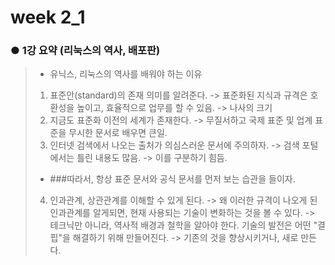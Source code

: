 # week 2_1

### ● 1강 요약 (리눅스의 역사, 배포판)
> * 유닉스, 리눅스의 역사를 배워야 하는 이유
> 1. 표준안(standard)의 존재 의미를 알려준다.
> -> 표준화된 지식과 규격은 호환성을 높이고, 효율적으로 업무를 할 수 있음. -> 나사의 크기
> 2. 지금도 표준화 이전의 세계가 존재한다.
> -> 무질서하고 국제 표준 및 업계 표준을 무시한 문서로 배우면 큰일.
> 3. 인터넷 검색에서 나오는 출처가 의심스러운 문서에 주의하자.
> -> 검색 포털에서는 틀린 내용도 많음. -> 이를 구분하기 힘듬.
> * ###따라서, 항상 표준 문서와 공식 문서를 먼저 보는 습관을 들이자.
> 4. 인과관계, 상관관계를 이해할 수 있게 된다.
> -> 왜 이러한 규격이 나오게 된 인과관계를 알게되면, 현재 사용되는 기술이 변화하는 것을 볼 수 있다.
> -> 테크닉만 아니라, 역사적 배경과 철학을 알아야 한다.
> 기술의 발전은 어떤 "결핍"을 해결하기 위해 만들어진다.
> -> 기존의 것을 향상시키거나, 새로 만든다.
